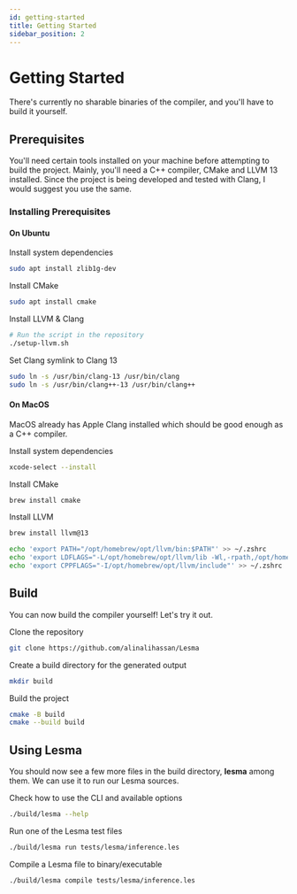 ```yaml
---
id: getting-started
title: Getting Started
sidebar_position: 2
---
```


# Getting Started

There's currently no sharable binaries of the compiler, and you'll have to build it yourself.

## Prerequisites

You'll need certain tools installed on your machine before attempting to build the project. Mainly, you'll need a C++ compiler, CMake and LLVM 13 installed. Since the project is being developed and tested with Clang, I would suggest you use the same.

### Installing Prerequisites

#### On Ubuntu

Install system dependencies
```bash
sudo apt install zlib1g-dev
```

Install CMake
```bash
sudo apt install cmake
```

Install LLVM & Clang
```bash
# Run the script in the repository
./setup-llvm.sh
```

Set Clang symlink to Clang 13

```bash
sudo ln -s /usr/bin/clang-13 /usr/bin/clang
sudo ln -s /usr/bin/clang++-13 /usr/bin/clang++
```

#### On MacOS

MacOS already has Apple Clang installed which should be good enough as a C++ compiler.

Install system dependencies
```bash
xcode-select --install
```

Install CMake
```bash
brew install cmake
```

Install LLVM
```bash
brew install llvm@13

echo 'export PATH="/opt/homebrew/opt/llvm/bin:$PATH"' >> ~/.zshrc
echo 'export LDFLAGS="-L/opt/homebrew/opt/llvm/lib -Wl,-rpath,/opt/homebrew/opt/llvm/lib"' >> ~/.zshrc
echo 'export CPPFLAGS="-I/opt/homebrew/opt/llvm/include"' >> ~/.zshrc
```

## Build

You can now build the compiler yourself! Let's try it out.

Clone the repository
```bash
git clone https://github.com/alinalihassan/Lesma
```

Create a build directory for the generated output
```bash
mkdir build
```

Build the project
```bash
cmake -B build
cmake --build build
```

## Using Lesma

You should now see a few more files in the build directory, **lesma** among them. We can use it to run our Lesma sources.

Check how to use the CLI and available options
```bash
./build/lesma --help
```

Run one of the Lesma test files
```bash
./build/lesma run tests/lesma/inference.les
```

Compile a Lesma file to binary/executable
```bash
./build/lesma compile tests/lesma/inference.les
```